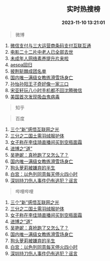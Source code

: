 <div align="center"><h2>实时热搜榜</h2><h4>2023-11-10 13:21:01</h4></div>

> 微博  

1. [微信支付与三大运营商条码支付互联互通](https://s.weibo.com/weibo?q=%23%E5%BE%AE%E4%BF%A1%E6%94%AF%E4%BB%98%E4%B8%8E%E4%B8%89%E5%A4%A7%E8%BF%90%E8%90%A5%E5%95%86%E6%9D%A1%E7%A0%81%E6%94%AF%E4%BB%98%E4%BA%92%E8%81%94%E4%BA%92%E9%80%9A%23&t=31&band_rank=1&Refer=top)<br />
2. [电影二十二片中老人已全部去世](https://s.weibo.com/weibo?q=%23%E7%94%B5%E5%BD%B1%E4%BA%8C%E5%8D%81%E4%BA%8C%E7%89%87%E4%B8%AD%E8%80%81%E4%BA%BA%E5%B7%B2%E5%85%A8%E9%83%A8%E5%8E%BB%E4%B8%96%23&t=31&band_rank=2&Refer=top)<br />
3. [未成年人网络素养提升片来啦](https://s.weibo.com/weibo?q=%23%E6%9C%AA%E6%88%90%E5%B9%B4%E4%BA%BA%E7%BD%91%E7%BB%9C%E7%B4%A0%E5%85%BB%E6%8F%90%E5%8D%87%E7%89%87%E6%9D%A5%E5%95%A6%23&t=31&band_rank=3&Refer=top)<br />
4. [aespa回归](https://s.weibo.com/weibo?q=aespa%E5%9B%9E%E5%BD%92&t=31&band_rank=4&Refer=top)<br />
5. [披荆斩棘成团名单](https://s.weibo.com/weibo?q=%E6%8A%AB%E8%8D%86%E6%96%A9%E6%A3%98%E6%88%90%E5%9B%A2%E5%90%8D%E5%8D%95&t=31&band_rank=5&Refer=top)<br />
6. [国内唯一满级女教练滑雪场身亡](https://s.weibo.com/weibo?q=%23%E5%9B%BD%E5%86%85%E5%94%AF%E4%B8%80%E6%BB%A1%E7%BA%A7%E5%A5%B3%E6%95%99%E7%BB%83%E6%BB%91%E9%9B%AA%E5%9C%BA%E8%BA%AB%E4%BA%A1%23&t=31&band_rank=6&Refer=top)<br />
7. [孙怡孙阳王子奇好像一家三口](https://s.weibo.com/weibo?q=%E5%AD%99%E6%80%A1%E5%AD%99%E9%98%B3%E7%8E%8B%E5%AD%90%E5%A5%87%E5%A5%BD%E5%83%8F%E4%B8%80%E5%AE%B6%E4%B8%89%E5%8F%A3&t=31&band_rank=7&Refer=top)<br />
8. [宋亚轩玩八小时手机都不回沈腾微信](https://s.weibo.com/weibo?q=%23%E5%AE%8B%E4%BA%9A%E8%BD%A9%E7%8E%A9%E5%85%AB%E5%B0%8F%E6%97%B6%E6%89%8B%E6%9C%BA%E9%83%BD%E4%B8%8D%E5%9B%9E%E6%B2%88%E8%85%BE%E5%BE%AE%E4%BF%A1%23&t=31&band_rank=8&Refer=top)<br />
9. [美国首次发现吸血鬼病毒](https://s.weibo.com/weibo?q=%23%E7%BE%8E%E5%9B%BD%E9%A6%96%E6%AC%A1%E5%8F%91%E7%8E%B0%E5%90%B8%E8%A1%80%E9%AC%BC%E7%97%85%E6%AF%92%23&t=31&band_rank=9&Refer=top)<br />

> 知乎  


> 百度  

1. [三个“新”感悟互联网之光](https://www.baidu.com/s?wd=%E4%B8%89%E4%B8%AA%E2%80%9C%E6%96%B0%E2%80%9D%E6%84%9F%E6%82%9F%E4%BA%92%E8%81%94%E7%BD%91%E4%B9%8B%E5%85%89&sa=fyb_news&rsv_dl=fyb_news)<br />
2. [三分之二国土需羽绒服护体](https://www.baidu.com/s?wd=%E4%B8%89%E5%88%86%E4%B9%8B%E4%BA%8C%E5%9B%BD%E5%9C%9F%E9%9C%80%E7%BE%BD%E7%BB%92%E6%9C%8D%E6%8A%A4%E4%BD%93&sa=fyb_news&rsv_dl=fyb_news)<br />
3. [女子称在李佳琦直播间买到空瓶面霜](https://www.baidu.com/s?wd=%E5%A5%B3%E5%AD%90%E7%A7%B0%E5%9C%A8%E6%9D%8E%E4%BD%B3%E7%90%A6%E7%9B%B4%E6%92%AD%E9%97%B4%E4%B9%B0%E5%88%B0%E7%A9%BA%E7%93%B6%E9%9D%A2%E9%9C%9C&sa=fyb_news&rsv_dl=fyb_news)<br />
4. [进博之“道”](https://www.baidu.com/s?wd=%E8%BF%9B%E5%8D%9A%E4%B9%8B%E2%80%9C%E9%81%93%E2%80%9D&sa=fyb_news&rsv_dl=fyb_news)<br />
5. [吴艳妮：真抢跑了又怎么了？](https://www.baidu.com/s?wd=%E5%90%B4%E8%89%B3%E5%A6%AE%EF%BC%9A%E7%9C%9F%E6%8A%A2%E8%B7%91%E4%BA%86%E5%8F%88%E6%80%8E%E4%B9%88%E4%BA%86%EF%BC%9F&sa=fyb_news&rsv_dl=fyb_news)<br />
6. [国内唯一满级女教练滑雪场身亡](https://www.baidu.com/s?wd=%E5%9B%BD%E5%86%85%E5%94%AF%E4%B8%80%E6%BB%A1%E7%BA%A7%E5%A5%B3%E6%95%99%E7%BB%83%E6%BB%91%E9%9B%AA%E5%9C%BA%E8%BA%AB%E4%BA%A1&sa=fyb_news&rsv_dl=fyb_news)<br />
7. [狗头萝莉被嫌弃的半生](https://www.baidu.com/s?wd=%E7%8B%97%E5%A4%B4%E8%90%9D%E8%8E%89%E8%A2%AB%E5%AB%8C%E5%BC%83%E7%9A%84%E5%8D%8A%E7%94%9F&sa=fyb_news&rsv_dl=fyb_news)<br />
8. [白宫：以色列同意每天停火四小时](https://www.baidu.com/s?wd=%E7%99%BD%E5%AE%AB%EF%BC%9A%E4%BB%A5%E8%89%B2%E5%88%97%E5%90%8C%E6%84%8F%E6%AF%8F%E5%A4%A9%E5%81%9C%E7%81%AB%E5%9B%9B%E5%B0%8F%E6%97%B6&sa=fyb_news&rsv_dl=fyb_news)<br />
9. [深圳持刀伤人事件仍有逃犯？谣言](https://www.baidu.com/s?wd=%E6%B7%B1%E5%9C%B3%E6%8C%81%E5%88%80%E4%BC%A4%E4%BA%BA%E4%BA%8B%E4%BB%B6%E4%BB%8D%E6%9C%89%E9%80%83%E7%8A%AF%EF%BC%9F%E8%B0%A3%E8%A8%80&sa=fyb_news&rsv_dl=fyb_news)<br />

> 哔哩哔哩  

1. [三个“新”感悟互联网之光](https://www.baidu.com/s?wd=%E4%B8%89%E4%B8%AA%E2%80%9C%E6%96%B0%E2%80%9D%E6%84%9F%E6%82%9F%E4%BA%92%E8%81%94%E7%BD%91%E4%B9%8B%E5%85%89&sa=fyb_news&rsv_dl=fyb_news)<br />
2. [三分之二国土需羽绒服护体](https://www.baidu.com/s?wd=%E4%B8%89%E5%88%86%E4%B9%8B%E4%BA%8C%E5%9B%BD%E5%9C%9F%E9%9C%80%E7%BE%BD%E7%BB%92%E6%9C%8D%E6%8A%A4%E4%BD%93&sa=fyb_news&rsv_dl=fyb_news)<br />
3. [女子称在李佳琦直播间买到空瓶面霜](https://www.baidu.com/s?wd=%E5%A5%B3%E5%AD%90%E7%A7%B0%E5%9C%A8%E6%9D%8E%E4%BD%B3%E7%90%A6%E7%9B%B4%E6%92%AD%E9%97%B4%E4%B9%B0%E5%88%B0%E7%A9%BA%E7%93%B6%E9%9D%A2%E9%9C%9C&sa=fyb_news&rsv_dl=fyb_news)<br />
4. [进博之“道”](https://www.baidu.com/s?wd=%E8%BF%9B%E5%8D%9A%E4%B9%8B%E2%80%9C%E9%81%93%E2%80%9D&sa=fyb_news&rsv_dl=fyb_news)<br />
5. [吴艳妮：真抢跑了又怎么了？](https://www.baidu.com/s?wd=%E5%90%B4%E8%89%B3%E5%A6%AE%EF%BC%9A%E7%9C%9F%E6%8A%A2%E8%B7%91%E4%BA%86%E5%8F%88%E6%80%8E%E4%B9%88%E4%BA%86%EF%BC%9F&sa=fyb_news&rsv_dl=fyb_news)<br />
6. [国内唯一满级女教练滑雪场身亡](https://www.baidu.com/s?wd=%E5%9B%BD%E5%86%85%E5%94%AF%E4%B8%80%E6%BB%A1%E7%BA%A7%E5%A5%B3%E6%95%99%E7%BB%83%E6%BB%91%E9%9B%AA%E5%9C%BA%E8%BA%AB%E4%BA%A1&sa=fyb_news&rsv_dl=fyb_news)<br />
7. [狗头萝莉被嫌弃的半生](https://www.baidu.com/s?wd=%E7%8B%97%E5%A4%B4%E8%90%9D%E8%8E%89%E8%A2%AB%E5%AB%8C%E5%BC%83%E7%9A%84%E5%8D%8A%E7%94%9F&sa=fyb_news&rsv_dl=fyb_news)<br />
8. [白宫：以色列同意每天停火四小时](https://www.baidu.com/s?wd=%E7%99%BD%E5%AE%AB%EF%BC%9A%E4%BB%A5%E8%89%B2%E5%88%97%E5%90%8C%E6%84%8F%E6%AF%8F%E5%A4%A9%E5%81%9C%E7%81%AB%E5%9B%9B%E5%B0%8F%E6%97%B6&sa=fyb_news&rsv_dl=fyb_news)<br />
9. [深圳持刀伤人事件仍有逃犯？谣言](https://www.baidu.com/s?wd=%E6%B7%B1%E5%9C%B3%E6%8C%81%E5%88%80%E4%BC%A4%E4%BA%BA%E4%BA%8B%E4%BB%B6%E4%BB%8D%E6%9C%89%E9%80%83%E7%8A%AF%EF%BC%9F%E8%B0%A3%E8%A8%80&sa=fyb_news&rsv_dl=fyb_news)<br />
